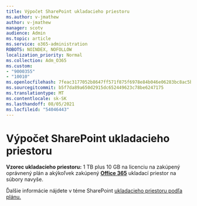 ```yaml
---
title: Výpočet SharePoint ukladacieho priestoru
ms.author: v-jmathew
author: v-jmathew
manager: scotv
audience: Admin
ms.topic: article
ms.service: o365-administration
ROBOTS: NOINDEX, NOFOLLOW
localization_priority: Normal
ms.collection: Adm_O365
ms.custom:
- "9000355"
- "10010"
ms.openlocfilehash: 7feac3177052b8647ff571f875f6978e84b046e06283bc8ac5ba48cc148f14a6
ms.sourcegitcommit: b5f7da89a650d2915dc652449623c78be6247175
ms.translationtype: MT
ms.contentlocale: sk-SK
ms.lasthandoff: 08/05/2021
ms.locfileid: "54046443"
---
```

# <a name="calculate-sharepoint-storage"></a>Výpočet SharePoint ukladacieho priestoru

**Vzorec ukladacieho priestoru:** 1 TB plus [](https://docs.microsoft.com/microsoft-365/commerce/add-storage-space) 10 GB na licenciu na zakúpený oprávnený plán a akýkoľvek zakúpený **[Office 365](https://docs.microsoft.com/microsoft-365/commerce/add-storage-space)** ukladací priestor na súbory navyše.

Ďalšie informácie nájdete v téme SharePoint [ukladacieho priestoru podľa plánu.](https://docs.microsoft.com/office365/servicedescriptions/sharepoint-online-service-description/sharepoint-online-limits)
